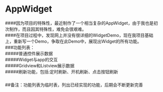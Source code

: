 # AppWidget<br>

####因为项目的特殊性，最近制作了一个相当复杂的AppWidget，由于我也是初次制作，而且因其特殊性，难免会很艰难。<br>
####在项目过程中，发现网上并没有很详细的WidgetDemo，现在我项目基础上，重新写一个Demo，争取在此Demo中，展现出Widget的所有功能。<br>
###功能列表：<br>
#####普通控件展示数据<br>
#####Widget与app的交互<br>
#####Gridview和Listview展示数据<br>
#####刷新功能，包括:定时刷新、开机刷新、点击按钮刷新<br>
#####
##备注：功能列表为临时表，列出已经实现的功能，后期会不断更新完善


